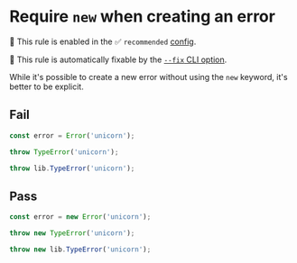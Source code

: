 # Require `new` when creating an error

💼 This rule is enabled in the ✅ `recommended` [config](https://github.com/sindresorhus/eslint-plugin-unicorn#recommended-config).

🔧 This rule is automatically fixable by the [`--fix` CLI option](https://eslint.org/docs/latest/user-guide/command-line-interface#--fix).

<!-- end auto-generated rule header -->
<!-- Do not manually modify this header. Run: `npm run fix:eslint-docs` -->

While it's possible to create a new error without using the `new` keyword, it's better to be explicit.

## Fail

```js
const error = Error('unicorn');
```

```js
throw TypeError('unicorn');
```

```js
throw lib.TypeError('unicorn');
```

## Pass

```js
const error = new Error('unicorn');
```

```js
throw new TypeError('unicorn');
```

```js
throw new lib.TypeError('unicorn');
```
